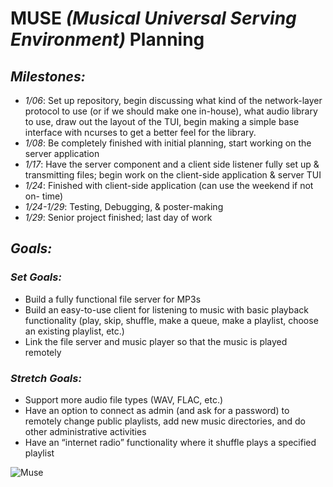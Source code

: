 # MUSE *(Musical Universal Serving Environment)* Planning

## ***Milestones:***

- *1/06*: Set up repository, begin discussing what kind of the network-layer
  protocol to use (or if we should make one in-house), what audio library to use,
  draw out the layout of the TUI, begin making a simple base interface with ncurses
  to get a better feel for the library.
- *1/08*: Be completely finished with initial planning, start working on the
  server application
- *1/17*: Have the server component and a client side listener fully set up &
  transmitting files; begin work on the client-side application & server TUI
- *1/24*: Finished with client-side application (can use the weekend if not on-
  time)
- *1/24-1/29*: Testing, Debugging, & poster-making
- *1/29*: Senior project finished; last day of work

## ***Goals:***



### *Set Goals:*

- Build a fully functional file server for MP3s
- Build an easy-to-use client for listening to music with basic playback functionality (play, skip, shuffle, make a queue, make a playlist, choose an existing playlist, etc.)
- Link the file server and music player so that the music is played remotely

### *Stretch Goals:*

- Support more audio file types (WAV, FLAC, etc.)
- Have an option to connect as admin (and ask for a password) to remotely change
  public playlists, add new music directories, and do other administrative activities
- Have an “internet radio” functionality where it shuffle plays a specified
  playlist


![Muse](https://images-wixmp-ed30a86b8c4ca887773594c2.wixmp.com/f/5a15015d-1def-48c3-9fdd-e89ff81f260b/d9a5ur0-3b11c28f-aafe-4336-a46e-9c69c2e84427.gif?token=eyJ0eXAiOiJKV1QiLCJhbGciOiJIUzI1NiJ9.eyJzdWIiOiJ1cm46YXBwOjdlMGQxODg5ODIyNjQzNzNhNWYwZDQxNWVhMGQyNmUwIiwiaXNzIjoidXJuOmFwcDo3ZTBkMTg4OTgyMjY0MzczYTVmMGQ0MTVlYTBkMjZlMCIsIm9iaiI6W1t7InBhdGgiOiJcL2ZcLzVhMTUwMTVkLTFkZWYtNDhjMy05ZmRkLWU4OWZmODFmMjYwYlwvZDlhNXVyMC0zYjExYzI4Zi1hYWZlLTQzMzYtYTQ2ZS05YzY5YzJlODQ0MjcuZ2lmIn1dXSwiYXVkIjpbInVybjpzZXJ2aWNlOmZpbGUuZG93bmxvYWQiXX0.6tYxYGzN_F8xHimOsRA7h28L27J6rcyUWZHjIlPmong)
